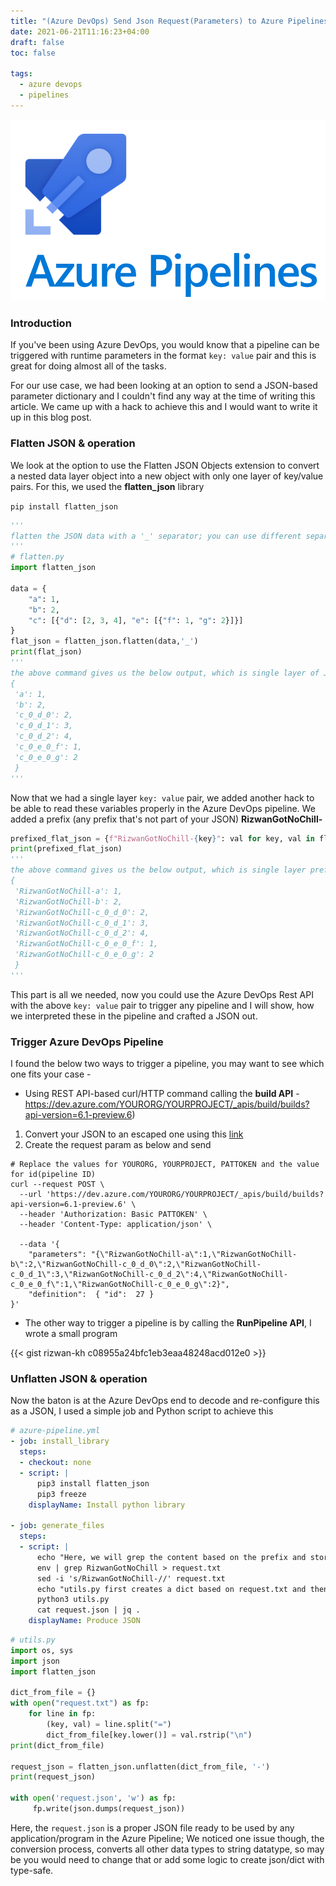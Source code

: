 ```yaml
---
title: "(Azure DevOps) Send Json Request(Parameters) to Azure Pipelines"
date: 2021-06-21T11:16:23+04:00
draft: false
toc: false

tags:
  - azure devops
  - pipelines
---
```

![azure](/azure-pipelines.png)
### Introduction
If you've been using Azure DevOps, you would know that a pipeline can be triggered with runtime parameters in the format `key: value` pair and this is great for doing almost all of the tasks. 

For our use case, we had been looking at an option to send a JSON-based parameter dictionary and I couldn't find any way at the time of writing this article. We came up with a hack to achieve this and I would want to write it up in this blog post.

### Flatten JSON & operation
We look at the option to use the Flatten JSON Objects extension to convert a nested data layer object into a new object with only one layer of key/value pairs. For this, we used the **flatten_json** library

`pip install flatten_json`


```python
'''
flatten the JSON data with a '_' separator; you can use different separators as well
'''
# flatten.py
import flatten_json

data = {
    "a": 1,
    "b": 2,
    "c": [{"d": [2, 3, 4], "e": [{"f": 1, "g": 2}]}]
}
flat_json = flatten_json.flatten(data,'_')
print(flat_json)
'''
the above command gives us the below output, which is single layer of JSON
{
 'a': 1,
 'b': 2,
 'c_0_d_0': 2,
 'c_0_d_1': 3,
 'c_0_d_2': 4,
 'c_0_e_0_f': 1,
 'c_0_e_0_g': 2
 }
'''
```

Now that we had a single layer `key: value` pair, we added another hack to be able to read these variables properly in the Azure DevOps pipeline. We added a prefix (any prefix that's not part of your JSON) **RizwanGotNoChill-**

```python
prefixed_flat_json = {f"RizwanGotNoChill-{key}": val for key, val in flat_json.items()}
print(prefixed_flat_json)
'''
the above command gives us the below output, which is single layer prefixed JSON
{
 'RizwanGotNoChill-a': 1,
 'RizwanGotNoChill-b': 2,
 'RizwanGotNoChill-c_0_d_0': 2,
 'RizwanGotNoChill-c_0_d_1': 3,
 'RizwanGotNoChill-c_0_d_2': 4,
 'RizwanGotNoChill-c_0_e_0_f': 1,
 'RizwanGotNoChill-c_0_e_0_g': 2
 }
'''
```

This part is all we needed, now you could use the Azure DevOps Rest API with the above `key: value` pair to trigger any pipeline and I will show, how we interpreted these in the pipeline and crafted a JSON out.

### Trigger Azure DevOps Pipeline

I found the below two ways to trigger a pipeline, you may want to see which one fits your case - 

- Using REST API-based curl/HTTP command calling the **build API** - https://dev.azure.com/YOURORG/YOURPROJECT/_apis/build/builds?api-version=6.1-preview.6)
1. Convert your JSON to an escaped one using this [link](https://jsonformatter.org/json-escape)
2. Create the request param as below and send 
```shell
# Replace the values for YOURORG, YOURPROJECT, PATTOKEN and the value for id(pipeline ID)
curl --request POST \
  --url 'https://dev.azure.com/YOURORG/YOURPROJECT/_apis/build/builds?api-version=6.1-preview.6' \
  --header 'Authorization: Basic PATTOKEN' \
  --header 'Content-Type: application/json' \

  --data '{
    "parameters": "{\"RizwanGotNoChill-a\":1,\"RizwanGotNoChill-b\":2,\"RizwanGotNoChill-c_0_d_0\":2,\"RizwanGotNoChill-c_0_d_1\":3,\"RizwanGotNoChill-c_0_d_2\":4,\"RizwanGotNoChill-c_0_e_0_f\":1,\"RizwanGotNoChill-c_0_e_0_g\":2}",
    "definition":  { "id":  27 }
}'
```

- The other way to trigger a pipeline is by calling the **RunPipeline API**, I wrote a small program 

{{< gist rizwan-kh c08955a24bfc1eb3eaa48248acd012e0 >}}

### Unflatten JSON & operation

Now the baton is at the Azure DevOps end to decode and re-configure this as a JSON, I used a simple job and Python script to achieve this

```yml
# azure-pipeline.yml
- job: install_library
  steps:
  - checkout: none
  - script: |
      pip3 install flatten_json
      pip3 freeze
    displayName: Install python library

- job: generate_files
  steps:
  - script: |
      echo "Here, we will grep the content based on the prefix and store in a file"
      env | grep RizwanGotNoChill > request.txt
      sed -i 's/RizwanGotNoChill-//' request.txt
      echo "utils.py first creates a dict based on request.txt and then unflattens the files and write to request.json"
      python3 utils.py
      cat request.json | jq .
    displayName: Produce JSON
```

```python
# utils.py
import os, sys
import json
import flatten_json

dict_from_file = {}
with open("request.txt") as fp:
    for line in fp:
        (key, val) = line.split("=")
        dict_from_file[key.lower()] = val.rstrip("\n")
print(dict_from_file)

request_json = flatten_json.unflatten(dict_from_file, '-')
print(request_json)

with open('request.json', 'w') as fp:
     fp.write(json.dumps(request_json))

```

Here, the `request.json` is a proper JSON file ready to be used by any application/program in the Azure Pipeline; 
We noticed one issue though, the conversion process, converts all other data types to string datatype, so may be you would need to change that or add some logic to create json/dict with type-safe.